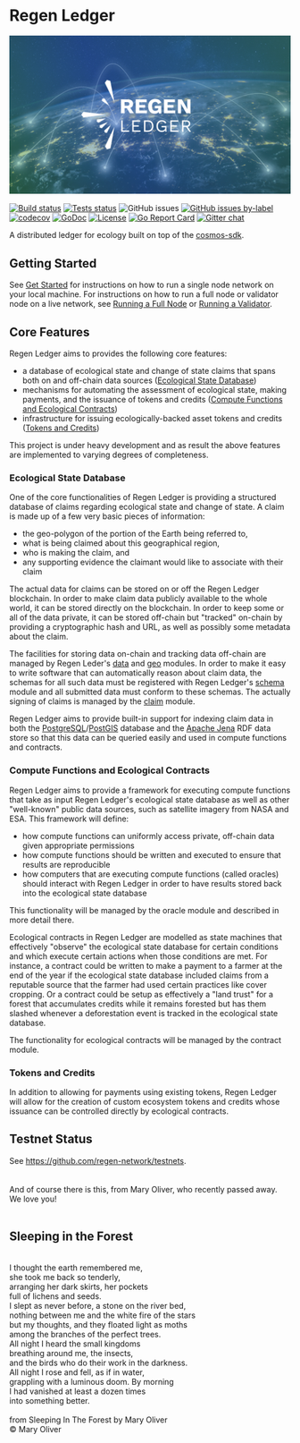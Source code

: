 # Regen Ledger

![banner](docs/regen_ledger.png)

[![Build status](https://github.com/regen-network/regen-ledger/workflows/Build/badge.svg)](https://github.com/regen-network/regen-ledger/commits/master)
[![Tests status](https://github.com/regen-network/regen-ledger/workflows/Tests/badge.svg)](https://github.com/regen-network/regen-ledger/commits/master)
![GitHub issues](https://img.shields.io/github/issues/regen-network/regen-ledger.svg)
[![GitHub issues by-label](https://img.shields.io/github/issues/regen-network/regen-ledger/good%20first%20issue.svg)](https://github.com/regen-network/regen-ledger/issues?q=is%3Aissue+is%3Aopen+label%3A%22good+first+issue%22)
[![codecov](https://codecov.io/gh/regen-network/regen-ledger/branch/master/graph/badge.svg)](https://codecov.io/gh/regen-network/regen-ledger)
[![GoDoc](https://godoc.org/github.com/regen-network/regen-ledger?status.svg)](http://godoc.org/github.com/regen-network/regen-ledger)
[![License](https://img.shields.io/badge/License-Apache%202.0-blue.svg)](https://opensource.org/licenses/Apache-2.0)
[![Go Report Card](https://goreportcard.com/badge/github.com/regen-network/regen-ledger)](https://goreportcard.com/report/github.com/regen-network/regen-ledger)
[![Gitter chat](https://badges.gitter.im/regen-network/regen-ledger.png)](https://gitter.im/regen-network/regen-ledger "Gitter chat")

A distributed ledger for ecology built on top of the
[cosmos-sdk](http://github.com/cosmos/cosmos-sdk).

## Getting Started

See [Get Started](https://docs.regen.network/getting-started) for instructions on how to run a single node network on your local machine. For instructions on how to run a full node or validator node on a live network, see [Running a Full Node](https://docs.regen.network/getting-started/running-a-full-node) or [Running a Validator](https://docs.regen.network/getting-started/running-a-validator).

## Core Features

Regen Ledger aims to provides the following core features:
* a database of ecological state and change of state claims that spans both
on and off-chain data sources ([Ecological State Database](#ecological-state-database))
* mechanisms for automating the assessment of ecological state, making payments,
and the issuance of tokens and credits ([Compute Functions and Ecological Contracts](#compute-functions-and-ecological-contracts))
* infrastructure for issuing ecologically-backed asset tokens and credits ([Tokens and Credits](#tokens-and-credits))

This project is under heavy development and as result the above features are
implemented to varying degrees of completeness.

### Ecological State Database

One of the core functionalities of Regen Ledger is providing a structured
database of claims regarding ecological state and change of state. A claim is
made up of a few very basic pieces of information:
- the geo-polygon of the portion of the Earth being referred to,
- what is being claimed about this geographical region,
- who is making the claim, and
- any supporting evidence the claimant would like to associate with their claim

The actual data for claims can be stored on or off the Regen Ledger blockchain.
In order to make claim data publicly available to the whole world, it can
be stored directly on the blockchain. In order to keep some or all of the
data private, it can be stored off-chain but "tracked" on-chain by
providing a cryptographic hash and URL, as well as possibly some metadata about
the claim.

The facilities for storing data on-chain and tracking data off-chain
are managed by Regen Leder's [data](https://godoc.org/github.com/regen-network/regen-ledger/x/data)
and [geo](https://godoc.org/github.com/regen-network/regen-ledger/x/geo) modules.
In order to make it easy to write software that can automatically reason about
claim data, the schemas for all such data must be registered with Regen
Ledger's [schema](https://godoc.org/github.com/regen-network/regen-ledger/x/schema)
module and all submitted data must conform to these schemas. The actually
signing of claims is managed by the [claim](https://godoc.org/github.com/regen-network/regen-ledger/x/claim)
module.

Regen Ledger aims to provide built-in support for indexing claim data in
both the [PostgreSQL](https://www.postgresql.org)/[PostGIS](https://postgis.net)
database and the [Apache Jena](https://jena.apache.org)
RDF data store so that this data can be queried easily and used in compute
functions and contracts.

### Compute Functions and Ecological Contracts

Regen Ledger aims to provide a framework for executing compute functions that
take as input Regen Ledger's ecological state database as well as other "well-known"
public data sources, such as satellite imagery from NASA and ESA. This framework
will define:
- how compute functions can uniformly access private, off-chain data
given appropriate permissions
- how compute functions should be written and executed to ensure that results
are reproducible
- how computers that are executing compute functions (called oracles) should
interact with Regen Ledger in order to have results stored back into the
ecological state database

This functionality will be managed by the oracle module and described in more detail there.

Ecological contracts in Regen Ledger are modelled as state machines that effectively "observe"
the ecological state database for certain conditions and which execute certain
actions when those conditions are met. For instance, a contract could
be written to make a payment to a farmer at the end of the year if the ecological
state database included claims from a reputable source that the farmer had
used certain practices like cover cropping. Or a contract could be setup as
effectively a "land trust" for a forest that accumulates credits while it
remains forested but has them slashed whenever a deforestation event is tracked
in the ecological state database.

The functionality for ecological contracts will be managed by the contract module.

### Tokens and Credits

In addition to allowing for payments using existing tokens, Regen Ledger will
allow for the creation of custom ecosystem tokens and credits whose issuance
can be controlled directly by ecological contracts.

## Testnet Status

See https://github.com/regen-network/testnets.
<br />
<br />
<br />
And of course there is this, from Mary Oliver, who recently passed away. <br />
We love you! <br />
<br />
## Sleeping in the Forest<br />
<br />
I thought the earth remembered me,<br />
she took me back so tenderly,<br />
arranging her dark skirts, her pockets<br />
full of lichens and seeds.<br />
I slept as never before, a stone on the river bed,<br />
nothing between me and the white fire of the stars<br />
but my thoughts, and they floated light as moths<br />
among the branches of the perfect trees.<br />
All night I heard the small kingdoms<br />
breathing around me, the insects,<br />
and the birds who do their work in the darkness.<br />
All night I rose and fell, as if in water,<br />
grappling with a luminous doom. By morning<br />
I had vanished at least a dozen times<br />
into something better.<br />
<br />
from Sleeping In The Forest by Mary Oliver<br />
© Mary Oliver<br />
